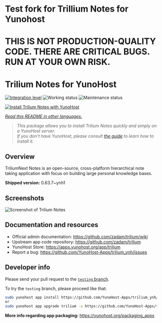 # Test fork for Trillium Notes for Yunohost

# THIS IS NOT PRODUCTION-QUALITY CODE. THERE ARE CRITICAL BUGS. RUN AT YOUR OWN RISK.

<!--
N.B.: This README was automatically generated by <https://github.com/YunoHost/apps/tree/master/tools/readme_generator>
It shall NOT be edited by hand.
-->

# Trilium Notes for YunoHost

[![Integration level](https://dash.yunohost.org/integration/trilium.svg)](https://ci-apps.yunohost.org/ci/apps/trilium/) ![Working status](https://ci-apps.yunohost.org/ci/badges/trilium.status.svg) ![Maintenance status](https://ci-apps.yunohost.org/ci/badges/trilium.maintain.svg)

[![Install Trilium Notes with YunoHost](https://install-app.yunohost.org/install-with-yunohost.svg)](https://install-app.yunohost.org/?app=trilium)

*[Read this README in other languages.](./ALL_README.md)*

> *This package allows you to install Trilium Notes quickly and simply on a YunoHost server.*  
> *If you don't have YunoHost, please consult [the guide](https://yunohost.org/install) to learn how to install it.*

## Overview

TriliumNext Notes is an open-source, cross-platform hierarchical note taking application with focus on building large personal knowledge bases.

**Shipped version:** 0.63.7~ynh1

## Screenshots

![Screenshot of Trilium Notes](./doc/screenshots/screenshot.png)

## Documentation and resources

- Official admin documentation: <https://github.com/zadam/trilium/wiki>
- Upstream app code repository: <https://github.com/zadam/trilium>
- YunoHost Store: <https://apps.yunohost.org/app/trilium>
- Report a bug: <https://github.com/YunoHost-Apps/trilium_ynh/issues>

## Developer info

Please send your pull request to the [`testing` branch](https://github.com/YunoHost-Apps/trilium_ynh/tree/testing).

To try the `testing` branch, please proceed like that:

```bash
sudo yunohost app install https://github.com/YunoHost-Apps/trilium_ynh/tree/testing --debug
or
sudo yunohost app upgrade trilium -u https://github.com/YunoHost-Apps/trilium_ynh/tree/testing --debug
```

**More info regarding app packaging:** <https://yunohost.org/packaging_apps>
